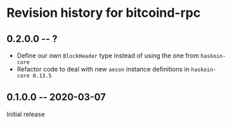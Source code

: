 # Revision history for bitcoind-rpc

## 0.2.0.0 -- ?

* Define our own `BlockHeader` type instead of using the one from `haskoin-core`
* Refactor code to deal with new `aeson` instance definitions in `haskoin-core 0.13.5`

## 0.1.0.0 -- 2020-03-07

Initial release

